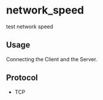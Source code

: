 # network_speed

test network speed

## Usage

Connecting the Client and the Server.

## Protocol

-   TCP
